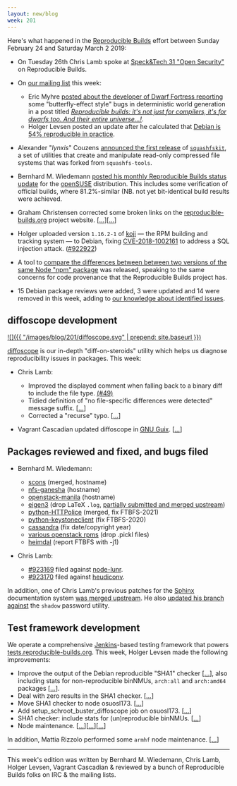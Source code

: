 ```yaml
---
layout: new/blog
week: 201
---
```


Here's what happened in the [Reproducible Builds](https://reproducible-builds.org) effort between Sunday February 24 and Saturday March 2 2019:

* On Tuesday 26th Chris Lamb spoke at [Speck&Tech 31 "Open Security"](https://www.eventbrite.com/e/specktech-31-open-security-tickets-53503912643) on Reproducible Builds.

* On [our mailing list](https://lists.reproducible-builds.org/pipermail/rb-general/) this week:
    * Eric Myhre [posted about the developer of Dwarf Fortress reporting](https://lists.reproducible-builds.org/pipermail/rb-general/2019-February/001473.html) some "butterfly-effect style" bugs in deterministic world generation in a post titled [*Reproducible builds: it's not just for compilers, it's for dwarfs too.  And their entire universe...!*](http://www.bay12games.com/dwarves/#2019-02-21).
    * Holger Levsen posted an update after he calculated that [Debian is 54% reproducible in practice](https://lists.reproducible-builds.org/pipermail/rb-general/2019-March/001479.html).

* Alexander "*lynxis*" Couzens [announced the first release](https://bugs.debian.org/918480#42) of [`squashfskit`](https://github.com/squashfskit/squashfskit), a set of utilities that create and manipulate read-only compressed file systems that was forked from `squashfs-tools`.

* Bernhard M. Wiedemann [posted his monthly Reproducible Builds status update](https://lists.opensuse.org/opensuse-factory/2019-02/msg00599.html) for the [openSUSE](https://opensuse.org/) distribution. This includes some verification of official builds, where 81.2%-similar (NB. not yet bit-identical build results were achieved.

* Graham Christensen corrected some broken links on the [reproducible-builds.org](https://reproducible-builds.org) project website.&nbsp;[[...](https://salsa.debian.org/reproducible-builds/reproducible-website/commit/43ba1a1)][[...](https://salsa.debian.org/reproducible-builds/reproducible-website/commit/a691971)]

* Holger uploaded version `1.16.2-1` of [koji](https://pagure.io/koji) — the RPM building and tracking system — to Debian, fixing [CVE-2018-1002161](https://security-tracker.debian.org/tracker/CVE-2018-1002161) to address a SQL injection attack. ([#922922](https://bugs.debian.irg/922922))

* A tool to [compare the differences between between two versions of the same Node "npm" package](https://diff.intrinsic.com/) was released, speaking to the same concerns for code provenance that the Reproducible Builds project has.

* 15 Debian package reviews were added, 3 were updated and 14 were removed in this week, adding to [our knowledge about identified issues](https://tests.reproducible-builds.org/debian/index_issues.html).

## diffoscope development

[![]({{ "/images/blog/201/diffoscope.svg" | prepend: site.baseurl }})](https://diffoscope.org)

[diffoscope](https://diffoscope.org/) is our in-depth "diff-on-steroids" utility which helps us diagnose reproducibility issues in packages. This week:

* Chris Lamb:
    * Improved the displayed comment when falling back to a binary diff to include the file type.&nbsp;[(#49)](https://salsa.debian.org/reproducible-builds/diffoscope/issues/49)
    * Tidied definition of "no file-specific differences were detected" message suffix.&nbsp;[[...](https://salsa.debian.org/reproducible-builds/diffoscope/commit/a671bfb)]
    * Corrected a "recurse" typo.&nbsp;[[...](https://salsa.debian.org/reproducible-builds/diffoscope/commit/d41f09b)]

* Vagrant Cascadian updated diffoscope in [GNU Guix](https://www.gnu.org/software/guix/).&nbsp;[[...](https://git.savannah.gnu.org/cgit/guix.git/commit/?id=6dacaa70a0874662cbdabfc6df987cd5a09a518c)]

## Packages reviewed and fixed, and bugs filed

* Bernhard M. Wiedemann:
    * [scons](https://github.com/SCons/scons/pull/3312) (merged, hostname)
    * [nfs-ganesha](https://build.opensuse.org/request/show/679666) (hostname)
    * [openstack-manila](https://build.opensuse.org/request/show/680412) (hostname)
    * [eigen3](https://build.opensuse.org/request/show/679669) (drop LaTeX `.log`, [partially submitted and merged upstream](https://bitbucket.org/eigen/eigen/pull-requests/598/do-not-keep-latex-logs/diff))
    * [python-HTTPolice](https://github.com/vfaronov/httpolice/pull/9) (merged, fix FTBFS-2021)
    * [python-keystoneclient](https://review.openstack.org/640024) (fix FTBFS-2020)
    * [cassandra](https://issues.apache.org/jira/browse/CASSANDRA-15039) (fix date/copyright year)
    * [various openstack rpms](https://review.openstack.org/640293) (drop .pickl files)
    * [heimdal](https://github.com/heimdal/heimdal/issues/529) (report FTBFS with -j1)

* Chris Lamb:
    * [#923169](https://bugs.debian.org/923169) filed against [node-lunr](https://tracker.debian.org/pkg/node-lunr).
    * [#923170](https://bugs.debian.org/923170) filed against [heudiconv](https://tracker.debian.org/pkg/heudiconv).

In addition, one of Chris Lamb's previous patches for the [Sphinx](https://sphinx-doc.org) documentation system [was merged upstream](https://github.com/sphinx-doc/sphinx/pull/6028#issuecomment-467885608). He also [updated his branch against](https://github.com/shadow-maint/shadow/pull/146#issuecomment-468750829) the `shadow` password utility.

## Test framework development

We operate a comprehensive [Jenkins](https://jenkins.io/)-based testing framework that powers [tests.reproducible-builds.org](https://tests.reproducible-builds.org). This week, Holger Levsen made the following improvements:

* Improve the output of the Debian reproducible "SHA1" checker [[...](https://salsa.debian.org/qa/jenkins.debian.net/commit/5a50d32f)], also including stats for non-reproducible binNMUs, `arch:all` and `arch:amd64` packages [[...](https://salsa.debian.org/qa/jenkins.debian.net/commit/151b4f00)].
* Deal with zero results in the SHA1 checker.&nbsp;[[...](https://salsa.debian.org/qa/jenkins.debian.net/commit/38bf9944)]
* Move SHA1 checker to node osuosl173.&nbsp;[[...](https://salsa.debian.org/qa/jenkins.debian.net/commit/2d0205d5)]
* Add setup_schroot_buster_diffoscope job on osuosl173.&nbsp;[[...](https://salsa.debian.org/qa/jenkins.debian.net/commit/8532fd178)]
* SHA1 checker: include stats for (un)reproducible binNMUs.&nbsp;[[...](https://salsa.debian.org/qa/jenkins.debian.net/commit/151b4f009)]
* Node maintenance.&nbsp;[[...](https://salsa.debian.org/qa/jenkins.debian.net/commit/efbe90df)][[...](https://salsa.debian.org/qa/jenkins.debian.net/commit/2d0205d5)][[...](https://salsa.debian.org/qa/jenkins.debian.net/commit/b700d342)]

In addition, Mattia Rizzolo performed some `armhf` node maintenance.&nbsp;[[...](https://salsa.debian.org/qa/jenkins.debian.net/commit/50f250b9)]

---

This week's edition was written by Bernhard M. Wiedemann, Chris Lamb, Holger Levsen, Vagrant Cascadian & reviewed by a bunch of Reproducible Builds folks on IRC & the mailing lists.
